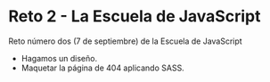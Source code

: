 # Reto 2 - La Escuela de JavaScript
Reto número dos (7 de septiembre) de la Escuela de JavaScript

+ Hagamos un diseño.
+ Maquetar la página de 404 aplicando SASS.
